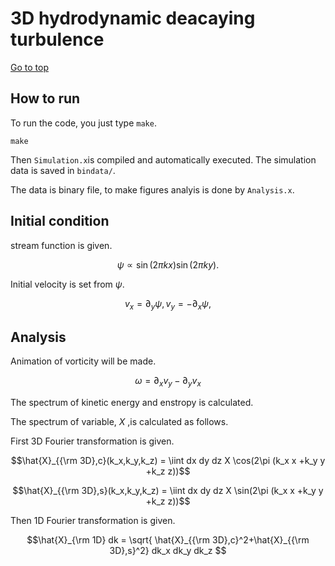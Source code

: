 # 3D hydrodynamic deacaying turbulence
[Go to top](../README.md)  

## How to run
To run the code, you just type `make`.
    
    make
    
    
Then `Simulation.x`is compiled and automatically executed.
The simulation data is saved in `bindata/`.

The data is binary file, to make figures analyis is done by `Analysis.x`.

## Initial condition
stream function is given.

$$ \psi \propto \sin(2\pi k x)\sin(2\pi k y).$$

Initial velocity is set from $\psi$.

$$ v_x = \partial_y \psi, v_y = -\partial_x \psi, $$

## Analysis

Animation of vorticity will be made.

$$ \omega =  \partial_x v_y - \partial_y v_x $$

The spectrum of kinetic energy and enstropy is calculated. 

The spectrum of variable, $X$ ,is calculated as follows.

First 3D Fourier transformation is given.

$$\hat{X}_{{\rm 3D},c}(k_x,k_y,k_z) = \iint dx dy dz X \cos(2\pi (k_x x +k_y y +k_z z))$$

$$\hat{X}_{{\rm 3D},s}(k_x,k_y,k_z) = \iint dx dy dz X \sin(2\pi (k_x x +k_y y +k_z z))$$

Then 1D Fourier transformation is given.

$$\hat{X}_{\rm 1D} dk = \sqrt{ \hat{X}_{{\rm 3D},c}^2+\hat{X}_{{\rm 3D},s}^2} dk_x dk_y dk_z $$
